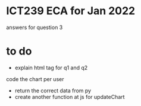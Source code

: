 # ICT239 ECA for Jan 2022
answers for question 3


# to do
- explain html tag for q1 and q2

code the chart per user
- return the correct data from py
- create another function at js for updateChart
